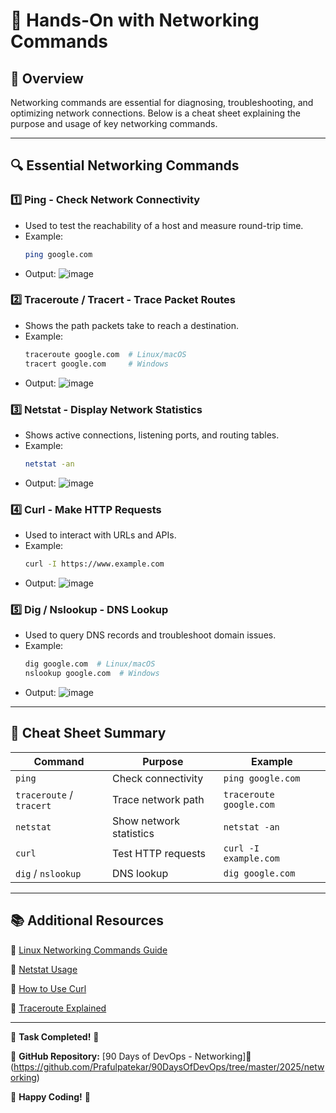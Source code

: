 # 📌 Hands-On with Networking Commands

## 🚀 Overview
Networking commands are essential for diagnosing, troubleshooting, and optimizing network connections. Below is a cheat sheet explaining the purpose and usage of key networking commands.

---

## 🔍 **Essential Networking Commands**

### 1️⃣ **Ping** - Check Network Connectivity
- Used to test the reachability of a host and measure round-trip time.
- Example:
  ```bash
  ping google.com
  ```
- Output:
![image](https://github.com/user-attachments/assets/8af88072-b08e-47d3-a5ae-1112b69d1f9f)

  
### 2️⃣ **Traceroute / Tracert** - Trace Packet Routes
- Shows the path packets take to reach a destination.
- Example:
  ```bash
  traceroute google.com  # Linux/macOS
  tracert google.com     # Windows
  ```
- Output:
![image](https://github.com/user-attachments/assets/17f8ba15-a321-4b79-8b77-7d57d74a7ea8)

  
### 3️⃣ **Netstat** - Display Network Statistics
- Shows active connections, listening ports, and routing tables.
- Example:
  ```bash
  netstat -an
  ```
- Output:
![image](https://github.com/user-attachments/assets/2aa29523-fa4b-43cf-9c37-b78476817d5a)

  
### 4️⃣ **Curl** - Make HTTP Requests
- Used to interact with URLs and APIs.
- Example:
  ```bash
  curl -I https://www.example.com
  ```
- Output:
![image](https://github.com/user-attachments/assets/fc1440e2-2a6d-4b55-a3aa-b5f3e3944919)

  
### 5️⃣ **Dig / Nslookup** - DNS Lookup
- Used to query DNS records and troubleshoot domain issues.
- Example:
  ```bash
  dig google.com  # Linux/macOS
  nslookup google.com  # Windows
  ```
- Output:
![image](https://github.com/user-attachments/assets/c663dc22-999d-41c0-aa7e-07f4fc4f4984)


---

## 🎯 **Cheat Sheet Summary**

| Command  | Purpose | Example |
|----------|---------|---------|
| `ping`   | Check connectivity | `ping google.com` |
| `traceroute` / `tracert` | Trace network path | `traceroute google.com` |
| `netstat` | Show network statistics | `netstat -an` |
| `curl` | Test HTTP requests | `curl -I example.com` |
| `dig` / `nslookup` | DNS lookup | `dig google.com` |

---

## 📚 **Additional Resources**

🔗 [Linux Networking Commands Guide](https://linuxize.com/post/linux-network-commands/)

🔗 [Netstat Usage](https://www.geeksforgeeks.org/netstat-command-in-linux-with-examples/)

🔗 [How to Use Curl](https://curl.se/docs/manual.html)

🔗 [Traceroute Explained](https://www.howtogeek.com/134132/how-to-use-traceroute-to-identify-network-problems/)

---

💪 **Task Completed!** 🚀

📌 **GitHub Repository:** [90 Days of DevOps - Networking]📌 (https://github.com/Prafulpatekar/90DaysOfDevOps/tree/master/2025/networking)  

🚀 **Happy Coding!** 🎉
